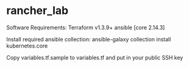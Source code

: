# rancher_lab

Software Requirements:
Terraform v1.3.9+
ansible [core 2.14.3]

Install required ansible collection:
ansible-galaxy collection install kubernetes.core

Copy variables.tf.sample to variables.tf and put in your public SSH key
